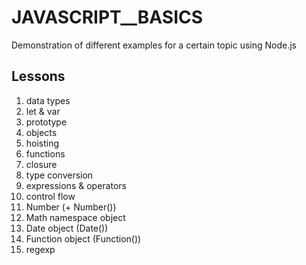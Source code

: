 # JAVASCRIPT__BASICS
 Demonstration of different examples for a certain topic using Node.js

## Lessons

1. data types
2. let & var
3. prototype
4. objects
5. hoisting
6. functions
7. closure
8. type conversion
9. expressions & operators 
10. control flow
11. Number (+ Number())
12. Math namespace object
13. Date object (Date())
14. Function object (Function())
15. regexp